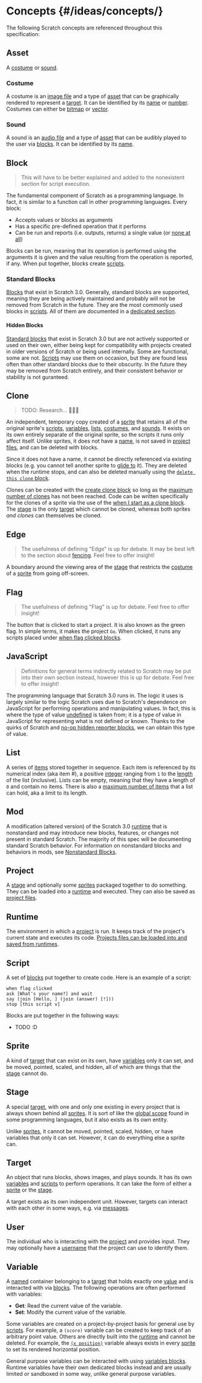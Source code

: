 # Concepts {#/ideas/concepts/}

The following Scratch concepts are referenced throughout this specification:

## Asset

A [costume](#costume) or [sound](#sound).

### Costume

A costume is an [image file](https://en.wikipedia.org/wiki/Digital_image) and a type of [asset](#asset) that can be graphically rendered to represent a [target](#target). It can be identified by its [name](/ideas/values/#name) or [number](/ideas/values/#integer). Costumes can either be [bitmap](https://en.wikipedia.org/wiki/Raster_graphics) or [vector](https://en.wikipedia.org/wiki/Vector_graphics).

### Sound

A sound is an [audio file](https://en.wikipedia.org/wiki/Digital_audio) and a type of [asset](#asset) that can be audibly played to the user via [blocks](#block). It can be identified by its [name](/ideas/values/#name).

## Block

> This will have to be better explained and added to the nonexistent section for script execution.

The fundamental component of Scratch as a programming language. In fact, it is similar to a function call in other programming languages. Every block:

* Accepts values or blocks as arguments
* Has a specific pre-defined operation that it performs
* Can be run and reports (i.e. outputs, returns) a single value (or [none at all](/ideas/values/#undefined))

Blocks can be run, meaning that its operation is performed using the arguments it is given and the value resulting from the operation is reported, if any. When put together, blocks create [scripts](#script).

### Standard Blocks

[Blocks](#block) that exist in Scratch 3.0. Generally, standard blocks are supported, meaning they are being actively maintained and probably will not be removed from Scratch in the future. They are the most commonly used blocks in [scripts](#script). All of them are documented in a [dedicated section](/blocks/standard/).

#### Hidden Blocks

[Standard blocks](#standard-blocks) that exist in Scratch 3.0 but are not actively supported or used on their own, either being kept for compatibility with projects created in older versions of Scratch or being used internally. Some are functional, some are not. [Scripts](#script) may use them on occasion, but they are found less often than other standard blocks due to their obscurity. In the future they may be removed from Scratch entirely, and their consistent behavior or stability is not guranteed.

## Clone

> TODO: Research... 🤔🤔🤔

An independent, temporary copy created of a [sprite](#sprite) that retains all of the original sprite's [scripts](#script), [variables](#variable), [lists](#list), [costumes](#costume), and [sounds](#sound). It exists on its own entirely separate of the original sprite, so the scripts it runs only affect itself. Unlike sprites, it does not have a [name](/ideas/values/#name), is not saved in [project files](/files/), and can be deleted with blocks.

Since it does not have a name, it cannot be directly referenced via existing blocks (e.g. you cannot tell another sprite to [glide to](/blocks/#glide-to-block) it). They are deleted when the runtime stops, and can also be deleted manually using the [`delete this clone` block](/blocks/#delete-clone-block).

Clones can be created with the [create clone block](/blocks/#create-clone-block) so long as the [maximum number of clones](/ideas/limits/#max-clones) has not been reached. Code can be written specifically for the clones of a sprite via the use of the [when I start as a clone block](/blocks/#when-i-start-as-a-clone-block). The [stage](#stage) is the only [target](#target) which cannot be cloned, whereas both sprites *and clones* can themselves be cloned.

## Edge

> The usefulness of defining "Edge" is up for debate. It may be best left to the section about [fencing](/ideas/logic/#fencing). Feel free to offer insight!

A boundary around the viewing area of the [stage](#stage) that restricts the [costume](#costume) of a [sprite](#sprite) from going off-screen.

## Flag

> The usefulness of defining "Flag" is up for debate. Feel free to offer insight!

The button that is clicked to start a project. It is also known as the green flag. In simple terms, it makes the project `Go`. When clicked, it runs any scripts placed under [when flag clicked blocks](/blocks/#when-flag-clicked-block).

## JavaScript

> Definitions for general terms indirectly related to Scratch may be put into their own section instead, however this is up for debate. Feel free to offer insight!

The programming language that Scratch 3.0 runs in. The logic it uses is largely similar to the logic Scratch uses due to Scratch's dependence on JavaScript for performing operations and manipulating values. In fact, this is where the type of value [undefined](/ideas/values/#undefined) is taken from; it is a type of value in JavaScript for representing what is not defined or known. Thanks to the quirks of Scratch and [no-op hidden reporter blocks](#hidden-blocks), we can obtain this type of value.

## List

A series of [items](/ideas/values/#item) stored together in sequence. Each item is referenced by its numerical index (aka item #), a positive [integer](/ideas/values/#integer) ranging from `1` to the [length](/ideas/values/#length) of the list (inclusive). Lists can be empty, meaning that they have a length of `0` and contain no items. There is also a [maximum number of items](/ideas/limits/#max-items) that a list can hold, aka a limit to its length.

## Mod

A modification (altered version) of the Scratch 3.0 [runtime](#runtime) that is nonstandard and may introduce new blocks, features, or changes not present in standard Scratch. The majority of this spec will be documenting standard Scratch behavior. For information on nonstandard blocks and behaviors in mods, see [Nonstandard Blocks](/blocks/nonstandard/).

## Project

A [stage](#stage) and optionally some [sprites](#sprite) packaged together to do something. They can be loaded into a [runtime](#runtime) and executed. They can also be saved as [project files](/files/).

## Runtime

The environment in which a [project](#project) is run. It keeps track of the project's current state and executes its code. [Projects files can be loaded into and saved from runtimes](/files/).

## Script

A set of [blocks](#block) put together to create code. Here is an example of a script:

```sb
when flag clicked
ask [What's your name?] and wait
say (join [Hello, ] (join (answer) [!]))
stop [this script v]
```

Blocks are put together in the following ways:

* TODO :D

## Sprite

A kind of [target](#target) that can exist on its own, have [variables](#variable) only it can set, and be moved, pointed, scaled, and hidden, all of which are things that the [stage](#stage) cannot do.

## Stage

A special [target](#target), with one and only one existing in every project that is always shown behind all [sprites](#sprite). It is sort of like the [global scope](https://en.wikipedia.org/wiki/Scope_(computer_science)#Global_scope) found in some programming languages, but it also exists as its own entity.

Unlike [sprites](#sprite), it cannot be moved, pointed, scaled, hidden, or have variables that only it can set. However, it can do everything else a sprite can.

## Target

An object that runs blocks, shows images, and plays sounds. It has its own [variables](#variable) and [scripts](#script) to perform operations. It can take the form of either a [sprite](#sprite) or the [stage](#stage).

A target exists as its own independent unit. However, targets can interact with each other in some ways, e.g. via [messages](#message).

## User

The individual who is interacting with the [project](#project) and provides input. They may optionally have a [username](/ideas/values/#username) that the project can use to identify them.

## Variable

A [named](/ideas/values/#name) container belonging to a [target](#target) that holds exactly one [value](/ideas/values/#value) and is interacted with via [blocks](#block). The following operations are often performed with variables:

* **Get**: Read the current value of the variable.
* **Set**: Modify the current value of the variable.

Some variables are created on a project-by-project basis for general use by [scripts](#script). For example, a `(score)` variable can be created to keep track of an arbitrary point value. Others are directly built into the [runtime](#runtime) and cannot be deleted. For example, the [`(x position)`](/ideas/values/#x-position) variable always exists in every [sprite](#sprite) to set its rendered horizontal position.

General purpose variables can be interacted with using [variables blocks](/blocks/#variables-blocks). Runtime variables have their own dedicated blocks instead and are usually limited or sandboxed in some way, unlike general purpose variables.
